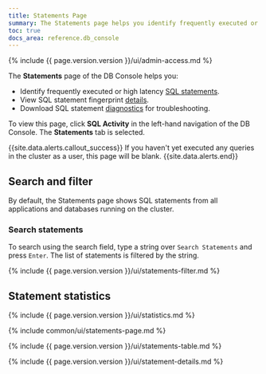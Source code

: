 ```yaml
---
title: Statements Page
summary: The Statements page helps you identify frequently executed or high latency SQL statements, view statement details, and download statement diagnostics.
toc: true
docs_area: reference.db_console
---
```


{% include {{ page.version.version }}/ui/admin-access.md %}

The **Statements** page  of the DB Console helps you:

- Identify frequently executed or high latency [SQL statements](sql-statements.html).
- View SQL statement fingerprint [details](#statement-fingerprint-page).
- Download SQL statement [diagnostics](#diagnostics) for troubleshooting.

To view this page, click **SQL Activity** in the left-hand navigation of the DB Console. The **Statements** tab is selected.

{{site.data.alerts.callout_success}}
If you haven't yet executed any queries in the cluster as a user, this page will be blank.
{{site.data.alerts.end}}

## Search and filter

By default, the Statements page shows SQL statements from all applications and databases running on the cluster.

### Search statements

To search using the search field, type a string over `Search Statements` and press `Enter`. The list of statements is filtered by the string.

{% include {{ page.version.version }}/ui/statements-filter.md %}

## Statement statistics

{% include {{ page.version.version }}/ui/statistics.md %}

{% include common/ui/statements-page.md %}

{% include {{ page.version.version }}/ui/statements-table.md %}

{% include {{ page.version.version }}/ui/statement-details.md %}
